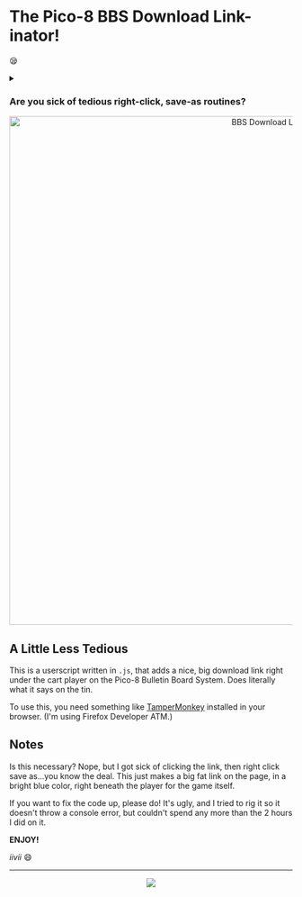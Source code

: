 The Pico-8 BBS Download Link-inator!
=====================================

:sleepy:


<details>
  <summary><h3>Are you sick of tedious right-click, save-as routines?</h3></summary>
  <p><blockquote>Well, <b>now they're a thing of the past!</b></blockquote></p>
</details>


<div align="center">
  <img src="https://raw.githubusercontent.com/iiviigames/bbsdownload/master/img/cartDL.gif"
       alt="BBS Download Link"
       title="Usage of BBSDownload"
       width="904px"
  />
</div>


## A Little Less Tedious

This is a userscript written in `.js`, that adds a nice, big download link right under the cart player on the Pico-8 Bulletin Board System. Does literally what it says on the tin.

To use this, you need something like [TamperMonkey](https://www.tampermonkey.net/) installed in your browser. (I'm using Firefox Developer ATM.)

Notes
------

Is this necessary? Nope, but I got sick of clicking the link, then right click save as...you know the deal. This just makes a big fat link on the page, in a bright blue color, right beneath the player for the game itself.

If you want to fix the code up, please do! It's ugly, and I tried to rig it so it doesn't throw a console error, but couldn't spend any more than the 2 hours I did on it. 

**ENJOY!**

_iivii_ :smile:

***

<div align="center">
<img src="https://github.com/iiviigames/bbsdownload/assets/43127314/bec748af-e7b5-4723-b734-8e9b7411cadd">
</div>